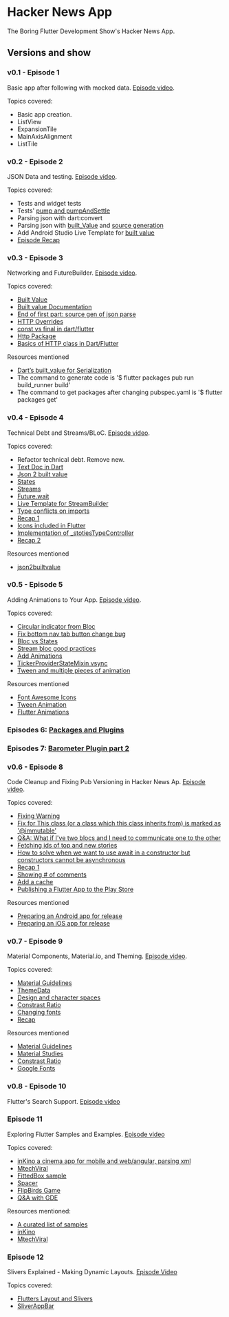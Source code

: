# Hacker News App

The Boring Flutter Development Show's Hacker News App.

## Versions and show

### v0.1 - Episode 1
Basic app after following with mocked data. [Episode video](https://www.youtube.com/watch?v=yr8F2S3Amas).

Topics covered:
 - Basic app creation.
 - ListView
 - ExpansionTile
 - MainAxisAlignment 
 - ListTile
 
### v0.2 - Episode 2
JSON Data and testing. [Episode video](https://www.youtube.com/watch?v=TiCA0CEePyE).

Topics covered:
 - Tests and widget tests
 - Tests' [pump and pumpAndSettle](https://youtu.be/TiCA0CEePyE?t=812)
 - Parsing json with dart:convert
 - Parsing json with [built_Value](https://youtu.be/TiCA0CEePyE?t=3226) and [source generation](https://youtu.be/TiCA0CEePyE?t=3060)
 - Add Android Studio Live Template for [built value](https://youtu.be/TiCA0CEePyE?t=3870)
 - [Episode Recap](https://youtu.be/TiCA0CEePyE?t=4278)

### v0.3 - Episode 3
Networking and FutureBuilder. [Episode video](https://www.youtube.com/watch?v=rfagvy5xCW0&t=45s).

Topics covered:
 - [Built Value](https://youtu.be/rfagvy5xCW0?t=140)
 - [Built value Documentation](https://youtu.be/rfagvy5xCW0?t=608)
 - [End of first part: source gen of json parse](https://youtu.be/rfagvy5xCW0?t=1640)
 - [HTTP Overrides](https://youtu.be/rfagvy5xCW0?t=1925)
 - [const vs final in dart/flutter](https://youtu.be/rfagvy5xCW0?t=2044)
 - [Http Package](https://youtu.be/rfagvy5xCW0?t=2220)
 - [Basics of HTTP class in Dart/Flutter](https://youtu.be/rfagvy5xCW0?t=3029)
 
Resources mentioned
 - [Dart’s built_value for Serialization](https://medium.com/dartlang/darts-built-value-for-serialization-f5db9d0f4159)
 - The command to generate code is '$ flutter packages pub run build_runner build'
 - The command to get packages after changing pubspec.yaml is '$ flutter packages get'
 
### v0.4 - Episode 4
Technical Debt and Streams/BLoC. [Episode video](https://www.youtube.com/watch?v=fahC3ky_zW0).
 
Topics covered:
  - Refactor technical debt. Remove new. 
  - [Text Doc in Dart](https://youtu.be/fahC3ky_zW0?t=851)
  - [Json 2 built value](https://youtu.be/fahC3ky_zW0?t=965)
  - [States](https://youtu.be/fahC3ky_zW0?t=1139)
  - [Streams](https://youtu.be/fahC3ky_zW0?t=1384)
  - [Future.wait](https://youtu.be/fahC3ky_zW0?t=1832)
  - [Live Template for StreamBuilder](https://youtu.be/fahC3ky_zW0?t=2337)
  - [Type conflicts on imports](https://youtu.be/fahC3ky_zW0?t=2573)
  - [Recap 1](https://youtu.be/fahC3ky_zW0?t=2656)
  - [Icons included in Flutter](https://youtu.be/fahC3ky_zW0?t=3063)
  - [Implementation of _stotiesTypeController](https://youtu.be/fahC3ky_zW0?t=3395)
  - [Recap 2](https://youtu.be/fahC3ky_zW0?t=3810)
  
Resources mentioned
  - [json2builtvalue](https://github.com/charafau/json2builtvalue)
  
### v0.5 - Episode 5
Adding Animations to Your App. [Episode video](https://www.youtube.com/watch?v=dNSteCm-cEY).
 
Topics covered:
  - [Circular indicator from Bloc](https://youtu.be/dNSteCm-cEY?t=456)
  - [Fix bottom nav tab button change bug](https://youtu.be/dNSteCm-cEY?t=730)
  - [Bloc vs States](https://youtu.be/dNSteCm-cEY?t=790)
  - [Stream bloc good practices](https://youtu.be/dNSteCm-cEY?t=1223)
  - [Add Animations](https://youtu.be/dNSteCm-cEY?t=1965)
  - [TickerProviderStateMixin vsync](https://youtu.be/dNSteCm-cEY?t=2164)
  - [Tween and multiple pieces of animation](https://youtu.be/dNSteCm-cEY?t=2560)
  
Resources mentioned
  - [Font Awesome Icons](https://pub.dev/packages/font_awesome_flutter)
  - [Tween Animation](https://api.flutter.dev/flutter/animation/Tween-class.html)
  - [Flutter Animations](https://flutter.dev/docs/development/ui/animations)
  
### Episodes 6: [Packages and Plugins](https://www.youtube.com/watch?v=ht2bDlJd2c4&t=67s) 
  
### Episodes 7: [Barometer Plugin part 2](https://www.youtube.com/watch?v=wQj-lKfBvbQ)  
   
### v0.6 - Episode 8
Code Cleanup and Fixing Pub Versioning in Hacker News Ap. [Episode video](https://www.youtube.com/watch?v=LrQWzOkC0XQ).
   
Topics covered:
  - [Fixing Warning](https://youtu.be/LrQWzOkC0XQ?t=308)
  - [Fix for This class (or a class which this class inherits from) is marked as '@immutable'](https://youtu.be/LrQWzOkC0XQ?t=325) 
  - [Q&A: What if I've two blocs and I need to communicate one to the other](https://youtu.be/LrQWzOkC0XQ?t=681)
  - [Fetching ids of top and new stories](https://youtu.be/LrQWzOkC0XQ?t=788)
  - [How to solve when we want to use await in a constructor but constructors cannot be asynchronous](https://youtu.be/LrQWzOkC0XQ?t=1005)
  - [Recap 1](https://youtu.be/LrQWzOkC0XQ?t=1439)
  - [Showing # of comments](https://youtu.be/Bud7XR8crWw?t=47)
  - [Add a cache](https://youtu.be/Bud7XR8crWw?t=136)
  - [Publishing a Flutter App to the Play Store](https://www.youtube.com/watch?v=dR04ArAhxd4)
  
Resources mentioned
  - [Preparing an Android app for release](https://flutter.dev/docs/deployment/android)
  - [Preparing an iOS app for release](https://flutter.dev/docs/deployment/ios)
  
### v0.7 - Episode 9
Material Components, Material.io, and Theming. [Episode video](https://youtu.be/kxSVpYc2osA).

Topics covered:
  - [Material Guidelines](https://youtu.be/kxSVpYc2osA)
  - [ThemeData](https://youtu.be/kxSVpYc2osA?t=513)
  - [Design and character spaces](https://youtu.be/kxSVpYc2osA?t=1071)
  - [Constrast Ratio](https://youtu.be/kxSVpYc2osA?t=1577)
  - [Changing fonts](https://youtu.be/kxSVpYc2osA?t=2200)
  - [Recap](https://youtu.be/kxSVpYc2osA?t=2609)
  
Resources mentioned
  - [Material Guidelines](https://material.io/design/)
  - [Material Studies](https://material.io/design/material-studies/)
  - [Constrast Ratio](https://contrast-ratio.com/)
  - [Google Fonts](https://fonts.google.com)
  
### v0.8 - Episode 10
Flutter's Search Support. [Episode video](https://www.youtube.com/watch?v=Wm3OiFBZ2xI)  

### Episode 11
Exploring Flutter Samples and Examples. [Episode video](https://www.youtube.com/watch?v=mztMzzD8NiE)

Topics covered:
  - [inKino a cinema app for mobile and web/angular, parsing xml](https://youtu.be/mztMzzD8NiE?t=61)
  - [MtechViral](https://youtu.be/mztMzzD8NiE?t=1044)
  - [FittedBox sample](https://youtu.be/mztMzzD8NiE?t=1170)
  - [Spacer](https://youtu.be/mztMzzD8NiE?t=1747)
  - [FlipBirds Game](https://youtu.be/mztMzzD8NiE?t=2110)
  - [Q&A with GDE](https://youtu.be/mztMzzD8NiE?t=3047) 

Resources mentioned:
  - [A curated list of samples](https://github.com/flutter/samples/blob/master/INDEX.md)
  - [inKino](https://github.com/roughike/inKino)
  - [MtechViral](https://www.youtube.com/channel/UCFTM1FGjZSkoSPDZgtbp7hA)
  
  
### Episode 12
Slivers Explained - Making Dynamic Layouts. [Episode Video](https://www.youtube.com/watch?v=Mz3kHQxBjGg)

Topics covered: 
  - [Flutters Layout and Slivers](https://youtu.be/Mz3kHQxBjGg?t=55)
  - [SliverAppBar](https://youtu.be/Mz3kHQxBjGg?t=422)
  
  
  